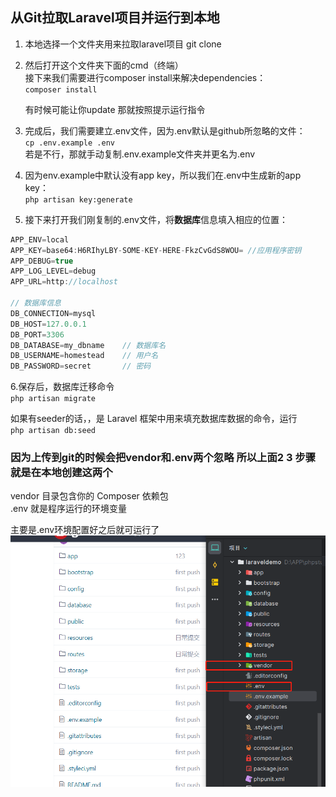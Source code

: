 ## 从Git拉取Laravel项目并运行到本地

1. 本地选择一个文件夹用来拉取laravel项目 git clone<br>
2. 然后打开这个文件夹下面的cmd（终端）<br>
   接下来我们需要进行composer install来解决dependencies：<br>
`composer install` <br>

   有时候可能让你update 那就按照提示运行指令<br>
3. 完成后，我们需要建立.env文件，因为.env默认是github所忽略的文件：<br>
`cp .env.example .env`<br>
   若是不行，那就手动复制.env.example文件夹并更名为.env <br>
4. 因为env.example中默认没有app key，所以我们在.env中生成新的app key：<br>
`php artisan key:generate`<br>
5. 接下来打开我们刚复制的.env文件，将**数据库**信息填入相应的位置：<br>
```javascript
APP_ENV=local
APP_KEY=base64:H6RIhyLBY-SOME-KEY-HERE-FkzCvGdS8WOU= //应用程序密钥
APP_DEBUG=true
APP_LOG_LEVEL=debug
APP_URL=http://localhost

// 数据库信息
DB_CONNECTION=mysql
DB_HOST=127.0.0.1
DB_PORT=3306
DB_DATABASE=my_dbname    // 数据库名
DB_USERNAME=homestead    // 用户名
DB_PASSWORD=secret       // 密码
```
6.保存后，数据库迁移命令<br>
`php artisan migrate`<br>

如果有seeder的话，，是 Laravel 框架中用来填充数据库数据的命令，运行<br>
`php artisan db:seed`<br>

### 因为上传到git的时候会把vendor和.env两个忽略 所以上面2  3 步骤就是在本地创建这两个<br>
vendor 目录包含你的 Composer 依赖包<br>
.env 就是程序运行的环境变量<br>

主要是.env环境配置好之后就可运行了<br>
![img_4.png](img_4.png)